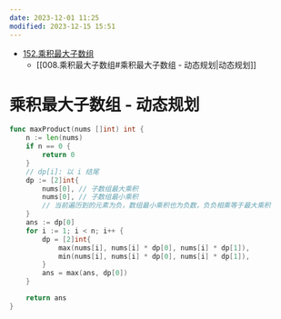 ```yaml
---
date: 2023-12-01 11:25
modified: 2023-12-15 15:51
---
```


- [152.乘积最大子数组](https://leetcode.cn/problems/maximum-product-subarray/)
	- [[008.乘积最大子数组#乘积最大子数组 - 动态规划|动态规划]]

# 乘积最大子数组 - 动态规划

```go
func maxProduct(nums []int) int {
	n := len(nums)
	if n == 0 {
		return 0
	}
	// dp[i]: 以 i 结尾
	dp := [2]int{
		nums[0], // 子数组最大乘积
		nums[0], // 子数组最小乘积
		// 当前遍历到的元素为负，数组最小乘积也为负数，负负相乘等于最大乘积
	}
	ans := dp[0]
	for i := 1; i < n; i++ {
		dp = [2]int{
			max(nums[i], nums[i] * dp[0], nums[i] * dp[1]),
			min(nums[i], nums[i] * dp[0], nums[i] * dp[1]),
		}
		ans = max(ans, dp[0])
	}

	return ans
}
```

